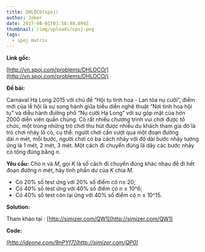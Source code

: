 ```yaml
---
title: DHLOCO(spoj)
author: Joker
date: 2017-08-01T03:58:48.899Z
thumbnail: /img/uploads/spoj.png
tags:
  - spoj matrix
---
```

**Link gốc:**

[http://vn.spoj.com/problems/DHLOCO/](http://vn.spoj.com/problems/DHLOCO/)

**Đề bài:**

Carnaval Hạ Long 2015 với chủ đề “Hội tụ tinh hoa - Lan tỏa nụ cười”, điểm mới của lễ hội là sự song hành giữa biểu diễn nghệ thuật “Nơi tinh hoa hội tụ” và diễu hành đường phố “Nụ cười Hạ Long” với sự góp mặt của hơn 2000 diễn viên quần chúng. Có rất nhiều chương trình vui chơi được tổ chức, một trong những trò chơi thu hút được nhiều du khách tham gia đó là trò chơi nhảy lò cò, cụ thể: người chơi cần vượt qua một đoạn đường dài *n* mét, mỗi bước, người chơi có ba cách nhảy với độ dài bước nhảy tương ứng là 1 mét, 2 mét, 3 mét. Một cách đi chuyển đúng là dãy các bước nhảy có tổng đúng bằng *n*.

**Yêu cầu:** Cho n và *M*, gọi *K* là số cách đi chuyển đúng khác nhau để đi hết đoạn đường *n* mét, hãy tính phần dư của *K* chia *M*.

* Có 20% số test ứng với 20% số điểm có n≤ 20;
* Có 40% số test ứng với 40% số điểm có n ≤ 10^6;
* Có 40% số test còn lại ứng với 40% số điểm có n ≤ 10^15.

**Solution:**

Tham khảo tại : [http://simizer.com/QW1](http://simizer.com/QW1)

**Code:**

*[http://ideone.com/9nPYf7](http://simizer.com/QP0)*

